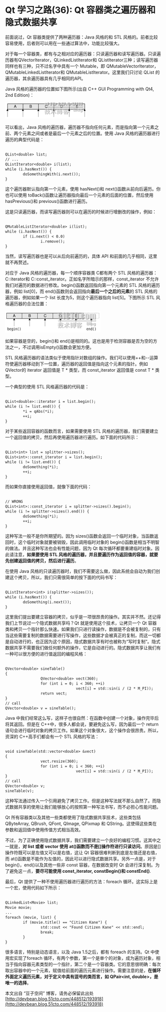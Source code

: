 # Qt 学习之路(36): Qt 容器类之遍历器和隐式数据共享

前面说过，Qt 容器类提供了两种遍历器：Java 风格的和 STL 风格的。前者比较容易使用，后者则可以用在一些通过算法中，功能比较强大。
 
对于每一个容器类，都有与之相对应的遍历器：只读遍历器和读写遍历器。只读遍历器有QVectorIterator<T>，QLinkedListIterator<T>和 QListIterator<T>三种；读写遍历器同样也有三种，只不过名字中具有一个 Mutable，即 QMutableVectorIterator<T>，QMutableLinkedListIterator<T>和 QMutableListIterator<T>。这里我们只讨论 QList 的遍历器，其余遍历器具有几乎相同的API。
 
Java 风格的遍历器的位置如下图所示(出自 C++ GUI Programming with Qt4, 2nd Edition)：

![](images/64.png)

可以看出，Java 风格的遍历器，遍历器不指向任何元素，而是指向第一个元素之前、两个元素之间或者是最后一个元素之后的位置。使用 Java 风格的遍历器进行遍历的典型代码是：
 
```

QList<double> list; 
// ... 
QListIterator<double> i(list); 
while (i.hasNext()) { 
        doSomethingWith(i.next()); 
}
```
 
这个遍历器默认指向第一个元素，使用 hasNext()和 next()函数从前向后遍历。你也可以使用 toBack()函数让遍历器指向最后一个元素的后面的位置，然后使用 hasPrevious()和 previous()函数进行遍历。
 
这是只读遍历器，而读写遍历器则可以在遍历的时候进行增删改的操作，例如：

```
 
QMutableListIterator<double> i(list); 
while (i.hasNext()) { 
        if (i.next() < 0.0) 
                i.remove(); 
}
```
 
当然，读写遍历器也是可以从后向前遍历的，具体 API 和前面的几乎相同，这里就不再赘述。
 
对应于 Java 风格的遍历器，每一个顺序容器类 C<T>都有两个 STL 风格的遍历器：C<T>::iterator和 C<T>::const_iterator。正如名字所暗示的那样，const_iterator 不允许我们对遍历的数据进行修改。begin()函数返回指向第一个元素的 STL 风格的遍历器，例如 list[0]，而 end()函数则会返回指向**最后一个之后的元素**的 STL 风格的遍历器，例如如果一个 list 长度为5，则这个遍历器指向 list[5]。下图所示 STL 风格遍历器的合法位置：

![](images/65.png)

如果容器是空的，begin()和 end()是相同的。这也是用于检测容器是否为空的方法之一，不过调用isEmpty()函数会更加方便。
 
STL 风格遍历器的语法类似于使用指针对数组的操作。我们可以使用++和--运算符使遍历器移动到下一位置，遍历器的返回值是指向这个元素的指针。例如 QVector<T>的 iterator 返回值是 T * 类型，而 const_iterator 返回值是 const T * 类型。
 
一个典型的使用 STL 风格遍历器的代码是：

```

QList<double>::iterator i = list.begin(); 
while (i != list.end()) { 
        *i = qAbs(*i); 
        ++i; 
}
```

对于某些返回容器的函数而言，如果需要使用 STL 风格的遍历器，我们需要建立一个返回值的拷贝，然后再使用遍历器进行遍历。如下面的代码所示：

```
 
QList<int> list = splitter->sizes(); 
QList<int>::const_iterator i = list.begin(); 
while (i != list.end()) { 
        doSomething(*i); 
        ++i; 
}
```

而如果你直接使用返回值，就像下面的代码：

```
 
// WRONG 
QList<int>::const_iterator i = splitter->sizes().begin(); 
while (i != splitter->sizes().end()) { 
        doSomething(*i); 
        ++i; 
}
```
 
这种写法一般不是你所期望的。因为 sizes()函数会返回一个临时对象，当函数返回时，这个临时对象就要被销毁，因此调用临时对象的 begin()函数是相当不明智的做法。并且这种写法也会有性能问题，因为 Qt 每次循环都要重建临时对象。因此请注意，**如果要使用 STL 风格的遍历器，并且要遍历作为返回值的容器，就要先创建返回值的拷贝，然后进行遍历**。
 
在使用 Java 风格的只读遍历器时，我们不需要这么做，因此系统会自动为我们创建这个拷贝，所以，我们只需很简单的按下面的代码书写：

```
 
QListIterator<int> i(splitter->sizes()); 
while (i.hasNext()) { 
        doSomething(i.next()); 
}
```

这里我们提出要建立容器的拷贝，似乎是一项很昂贵的操作。其实并不然。还记得我们上节说过一个隐式数据共享吗？Qt 就是使用这个技术，让拷贝一个 Qt 容器类和拷贝一个指针那么快速。如果我们只进行读操作，数据是不会被复制的，只有当这些需要复制的数据需要进行写操作，这些数据才会被真正的复制，而这一切都是自动进行的，也正因为这个原因，隐式数据共享有时也被称为“写时复制”。隐式数据共享不需要我们做任何额外的操作，它是自动进行的。隐式数据共享让我们有一种可以很方便的进行值返回的编程风格：

```
 
QVector<double> sineTable()    
{    
                QVector<double> vect(360);    
                for (int i = 0; i < 360; ++i)    
                                vect[i] = std::sin(i / (2 * M_PI));    
                return vect;    
} 
// call 
QVector<double> v = sineTable();
```

Java 中我们经常这么写，这样子也很自然：在函数中创建一个对象，操作完毕后将其返回。但是在 C++中，很多人都会说，要避免这么写，因为最后一个 return 语句会进行临时对象的拷贝工作。如果这个对象很大，这个操作会很昂贵。所以，资深的 C++高手们都会有一个 STL 风格的写法：

```
 
void sineTable(std::vector<double> &vect)    
{    
                vect.resize(360);    
                for (int i = 0; i < 360; ++i)    
                                vect[i] = std::sin(i / (2 * M_PI));    
} 
// call 
QVector<double> v; 
sineTable(v);
```
 
这种写法通过传入一个引用避免了拷贝工作。但是这种写法就不那么自然了。而隐式数据共享的使用让我们能够放心的按照第一种写法书写，而不必担心性能问题。
 
Qt 所有容器类以及其他一些类都使用了隐式数据共享技术，这些类包括 QByteArray, QBrush, QFont, QImage, QPixmap 和 QString。这使得这些类在参数和返回值中使用传值方式相当高效。
 
不过，为了正确使用隐式数据共享，我们需要建立一个良好的编程习惯。这其中之一就是，**对 list 或者 vector 使用 at()函数而不是[]操作符进行只读访问**。原因是[]操作符既可以是左值又可以是右值，这让 Qt 容器很难判断到底是左值还是右值，而 at()函数是不能作为左值的，因此可以进行隐式数据共享。另外一点是，对于 begin()，end()以及其他一些非 const 容器，在数据改变时 Qt 会进行深复制。为了避免这一点，**要尽可能使用 const_iterator, constBegin()和 constEnd()**.
 
最后，Qt 提供了一种不使用遍历器进行遍历的方法：foreach 循环。这实际上是一个宏，使用代码如下所示：

```

QLinkedList<Movie> list; 
Movie movie; 
... 
foreach (movie, list) { 
        if (movie.title() == "Citizen Kane") { 
                std::cout << "Found Citizen Kane" << std::endl; 
                break; 
        } 
}
```

很多语言，特别是动态语言，以及 Java 1.5之后，都有 foreach 的支持。Qt 中使用宏实现了foreach 循环，有两个参数，第一个是单个的对象，成为遍历对象，相当于指向容器元素类型的一个指针，第二个是一个容器类。它的意思很明确：每次取出容器中的一个元素，赋值给前面的遍历元素进行操作。需要注意的是，**在循环外面定义遍历元素，对于定义中具有逗号的类而言，如 QPair<int, double>，是唯一的选择**。

本文出自 “豆子空间” 博客，请务必保留此出处 [http://devbean.blog.51cto.com/448512/193918](http://devbean.blog.51cto.com/448512/193918)